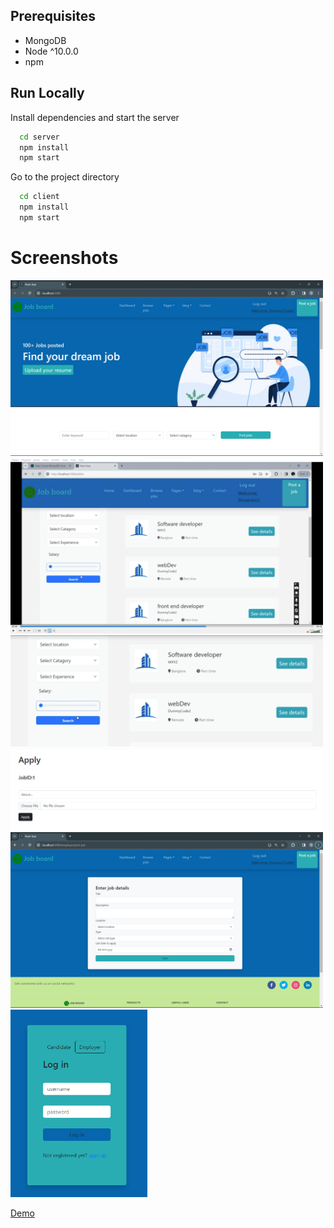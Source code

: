 ## Prerequisites
* MongoDB
* Node ^10.0.0
* npm

## Run Locally
Install dependencies and start the server
```bash
  cd server
  npm install
  npm start
```

Go to the project directory
```bash
  cd client
  npm install
  npm start
```

# Screenshots
<img src="Screenshot_20231208_072005.png" alt="drawing" style="width:500px;"/> <img src="Screenshot_20231208_072508.png" alt="drawing" style="width:500px;"/> <img src="Screenshot_20231208_072413.png" alt="drawing" style="width:500px;"/> <img src="Screenshot_20231208_072143.png" alt="drawing" style="width:500px;"/> <img src="Screenshot_20231208_072036.png" alt="drawing" style="width:500px;"/> <img src="Screenshot_20231208_073739.png" alt="drawing" style="height:300px;"/>

[Demo](https://drive.google.com/file/d/1APo4WjKK6E9rIru1HhVtihCBmiG9q-xL/view)
